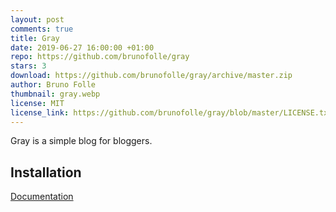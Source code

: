 ```yaml
---
layout: post
comments: true
title: Gray
date: 2019-06-27 16:00:00 +01:00
repo: https://github.com/brunofolle/gray
stars: 3
download: https://github.com/brunofolle/gray/archive/master.zip
author: Bruno Folle
thumbnail: gray.webp
license: MIT
license_link: https://github.com/brunofolle/gray/blob/master/LICENSE.txt
---
```


Gray is a simple blog for bloggers.

## Installation

[Documentation](https://github.com/brunofolle/gray)
